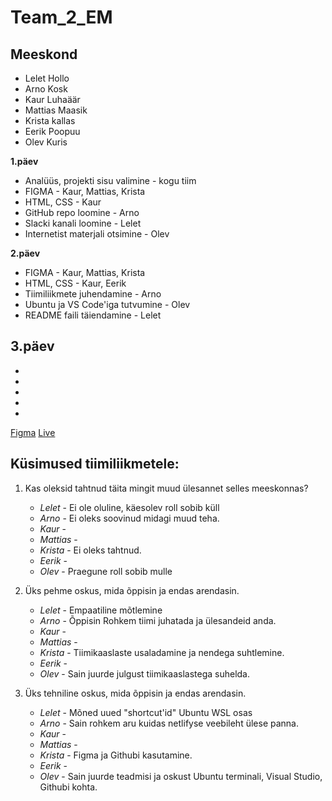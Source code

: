 # Team_2_EM

## Meeskond
- Lelet Hollo
- Arno Kosk
- Kaur Luhaäär
- Mattias Maasik
- Krista kallas
- Eerik Poopuu 
- Olev Kuris

**1.päev**
- Analüüs, projekti sisu valimine - kogu tiim
- FIGMA - Kaur, Mattias, Krista
- HTML, CSS - Kaur
- GitHub repo loomine - Arno
- Slacki kanali loomine - Lelet
- Internetist materjali otsimine - Olev

**2.päev**
- FIGMA - Kaur, Mattias, Krista
- HTML, CSS - Kaur, Eerik
- Tiimiliikmete juhendamine - Arno
- Ubuntu ja VS Code'iga tutvumine - Olev
- README faili täiendamine - Lelet

**3.päev**
-
- 
-
- 
- 
- 



[Figma](https://www.figma.com/team_invite/redeem/83XEDjX2GxJevo63MOXUBT)
[Live](https://team2em.netlify.app/)

## Küsimused tiimiliikmetele: 
1. Kas oleksid tahtnud täita mingit muud ülesannet selles meeskonnas?
   * _Lelet_ - Ei ole oluline, käesolev roll sobib küll
   * _Arno_ - Ei oleks soovinud midagi muud teha.
   * _Kaur_ -
   * _Mattias_ -
   * _Krista_ - Ei oleks tahtnud.
   * _Eerik_ -
   * _Olev_ - Praegune roll sobib mulle
   
2. Üks pehme oskus, mida õppisin ja endas arendasin.
   * _Lelet_ - Empaatiline mõtlemine
   * _Arno_ - Õppisin Rohkem tiimi juhatada ja ülesandeid anda.
   * _Kaur_ -
   * _Mattias_ -
   * _Krista_ - Tiimikaaslaste usaladamine ja nendega suhtlemine.
   * _Eerik_ -
   * _Olev_ - Sain juurde julgust tiimikaaslastega suhelda.

3. Üks tehniline oskus, mida õppisin ja endas arendasin.
   * _Lelet_ - Mõned uued "shortcut'id" Ubuntu WSL osas
   * _Arno_ - Sain rohkem aru kuidas netlifyse veebileht ülese panna.
   * _Kaur_ -
   * _Mattias_ -
   * _Krista_ - Figma ja Githubi kasutamine.
   * _Eerik_ -
   * _Olev_ - Sain juurde teadmisi ja oskust Ubuntu terminali, Visual Studio, Githubi kohta.
